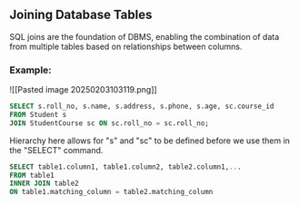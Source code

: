 ## Joining Database Tables

SQL joins are the foundation of DBMS, enabling the combination of data from multiple tables based on relationships between columns. 

### Example:
![[Pasted image 20250203103119.png]]
``` SQL
SELECT s.roll_no, s.name, s.address, s.phone, s.age, sc.course_id
FROM Student s
JOIN StudentCourse sc ON sc.roll_no = sc.roll_no;
```
Hierarchy here allows for "s" and "sc" to be defined before we use them in the "SELECT" command. 

```SQL 
SELECT table1.column1, table1.column2, table2.column1,...
FROM table1
INNER JOIN table2
ON table1.matching_column = table2.matching_column
```